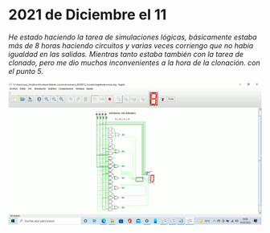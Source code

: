 # 2021 de Diciembre el 11
	
*He estado haciendo la tarea de simulaciones lógicas, básicamente estaba más de 8 horas haciendo circuitos y varias veces corriengo que no había 	igualdad en las salidas.
Mientras tanto estaba también con la tarea de clonado, pero me dio muchos inconvenientes a la hora de la clonación. con el punto 5.*

![Ánodo Común](images/%C3%A1nodocom%C3%BAn.gif)